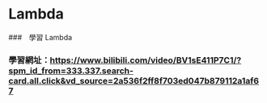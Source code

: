 # Lambda

###　學習 Lambda

### 學習網址：https://www.bilibili.com/video/BV1sE411P7C1/?spm_id_from=333.337.search-card.all.click&vd_source=2a536f2ff8f703ed047b879112a1af67
